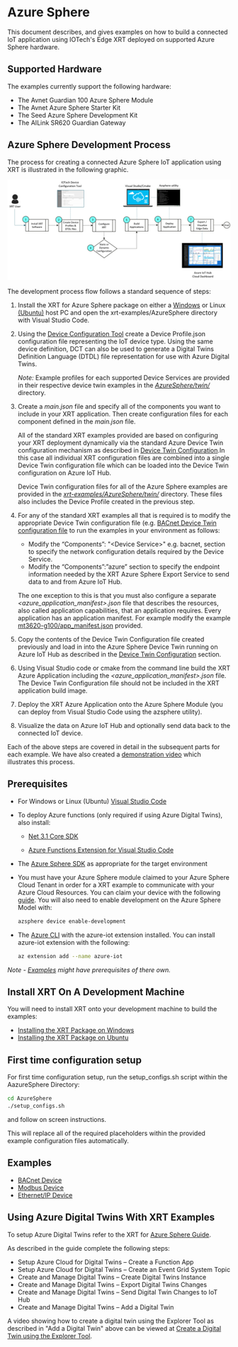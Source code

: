 # Azure Sphere

This document describes, and gives examples on how to build a
connected IoT application using IOTech's Edge XRT deployed on
supported Azure Sphere hardware.

## Supported Hardware

The examples currently support the following hardware:

* The Avnet Guardian 100 Azure Sphere Module
* The Avnet Azure Sphere Starter Kit
* The Seed Azure Sphere Development Kit
* The AILink SR620 Guardian Gateway

## Azure Sphere Development Process

The process for creating a connected Azure Sphere IoT
application using XRT is illustrated in the following graphic.

![Azure Development Process](docs/images/AzureDevProcess.png)

The development process flow follows a standard sequence of
steps:

1. Install the XRT for Azure Sphere package on either a [Windows](./docs/windows-installation.md) or Linux [(Ubuntu)](./docs/ubuntu-installation.md) host PC and open the xrt-examples/AzureSphere directory with Visual Studio Code.

2. Using the [Device Configuration Tool](https://dct.iotechsys.com/) create a Device Profile.json configuration file representing the IoT device type. Using the same device definition, DCT can also be used to generate a Digital Twins Definition Language (DTDL) file representation for use with Azure Digital Twins.

    *Note:* Example profiles for each supported Device Services are provided in their respective device twin examples in the [*AzureSphere/twin/*](/AzureSphere/twin/) directory.

3. Create a *main.json* file and specify all of the components you want to include in your XRT application. Then create configuration files for each component defined in the *main.json* file.

    All of the standard XRT examples provided are based on configuring your XRT deployment dynamically via the standard Azure Device Twin configuration mechanism as described in [Device Twin Configuration](https://docs.iotechsys.com/edge-xrt20/azuresphere/configuration/device-twin-configuration.html).In this case all individual XRT configuration files are combined into a single Device Twin configuration file which can be loaded into the Device Twin configuration on Azure IoT Hub.
    
    Device Twin configuration files for all of the Azure Sphere examples are provided in the [*xrt-examples/AzureSphere/twin/*](/AzureSphere/twin/) directory. These files also includes the Device Profile created in the previous step.

4. For any of the standard XRT examples all that is required is to modify the appropriate Device Twin configuration file (e.g. [BACnet Device Twin configuration file](/AzureSphere/twin/desired-bacnet.json) to run the examples in your environment as follows:

    * Modify the “Components”: "\<Device Service>" e.g. bacnet, section to specify the network configuration details required by the Device Service.
    * Modify the “Components”:”azure” section to specify the endpoint information needed by the XRT Azure Sphere Export Service to send data to and from Azure IoT Hub.

    The one exception to this is that you must also configure a separate *<azure_application_manifest>.json*  file that describes the resources, also called application capabilities, that an application requires. Every application has an application manifest. For example modify the example [mt3620-g100/app_manifest.json](https://github.com/IOTechSystems/xrt-examples/blob/XRT-666-branch/AzureSphere/mt3620-g100/app_manifest.json) provided.  

5. Copy the contents of the Device Twin Configuration file created previously and load in into the Azure Sphere Device Twin running on Azure IoT Hub as described in the [Device Twin Configuration](https://docs.iotechsys.com/edge-xrt20/azuresphere/configuration/device-twin-configuration.html) section.

6. Using Visual Studio code or cmake from the command line build the XRT Azure Application including the *<azure_application_manifest>.json* file. The Device Twin Configuration file should not be included in the XRT application build image.

7. Deploy the XRT Azure Application onto the Azure Sphere Module (you can deploy from Visual Studio Code using the azsphere utility).

8. Visualize the data on Azure IoT Hub and optionally send data back to the connected IoT device.

Each of the above steps are covered in detail in the subsequent parts for each example. We have also created a [demonstration video](https://youtu.be/H1bE4oUG7FI) which illustrates this process.

## Prerequisites

* For Windows or Linux (Ubuntu) [Visual Studio Code](https://code.visualstudio.com/download)

* To deploy Azure functions (only required if using Azure Digital Twins), also install:
  * [Net 3.1 Core SDK](https://dotnet.microsoft.com/en-us/download)
  
  * [Azure Functions Extension for Visual Studio Code](https://marketplace.visualstudio.com/items?itemName=ms-azuretools.vscode-azurefunctions)

* The [Azure Sphere SDK](https://docs.microsoft.com/en-us/azure-sphere/install/overview) as appropriate for the target environment

* You must have your Azure Sphere module claimed to your Azure
  Sphere Cloud Tenant in order for a XRT example to communicate
  with your Azure Cloud Resources. You can claim your device
  with the following [guide](https://docs.microsoft.com/en-gb/azure-sphere/install/claim-device?tabs=cliv1).
  You will also need to enable development on the
  Azure Sphere Model with:
  ```bash
  azsphere device enable-development
  ```

* The [Azure CLI](https://docs.microsoft.com/en-us/cli/azure/install-azure-cli)
  with the azure-iot extension installed. You can install
  azure-iot extension with the following:
  ```bash
  az extension add --name azure-iot
  ```

*Note - [Examples](#examples) might have prerequisites of
there own.*

## Install XRT On A Development Machine

You will need to install XRT onto your development machine to
build the examples:

* [Installing the XRT Package on Windows](docs/windows-installation.md)
* [Installing the XRT Package on Ubuntu](docs/ubuntu-installation.md)

## First time configuration setup

For first time configuration setup, run the setup_configs.sh script within the AazureSphere Directory:

```bash
cd AzureSphere
./setup_configs.sh
```

and follow on screen instructions.

This will replace all of the required placeholders within the provided example configuration files automatically.

## Examples

* [BACnet Device](docs/bacnet-example.md)
* [Modbus Device](docs/modbus-example.md)
* [Ethernet/IP Device](docs/ethernetip-example.md)

## Using Azure Digital Twins With XRT Examples

To setup Azure Digital Twins refer to the XRT for [Azure Sphere Guide](https://docs.iotechsys.com/edge-xrt20/index.html).

As described in the guide complete the following steps:

* Setup Azure Cloud for Digital Twins – Create a Function App
* Setup Azure Cloud for Digital Twins – Create an Event Grid System Topic
* Create and Manage Digital Twins – Create Digital Twins Instance
* Create and Manage Digital Twins – Export Digital Twins Changes
* Create and Manage Digital Twins – Send Digital Twin Changes to IoT Hub
* Create and Manage Digital Twins – Add a Digital Twin

A video showing how to create a digital twin using the Explorer
Tool as described in "Add a Digital Twin" above can be viewed at
[Create a Digital Twin using the Explorer Tool](https://www.youtube.com/watch?v=CqTDkRXtsUU&feature=youtu.be).
